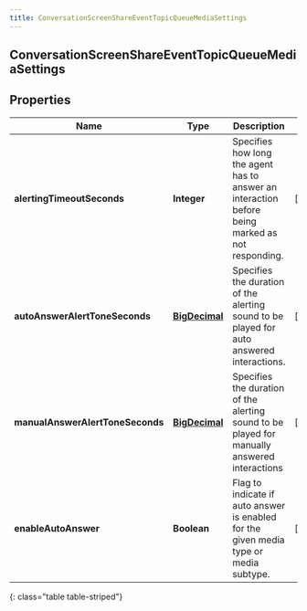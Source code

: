 ```yaml
---
title: ConversationScreenShareEventTopicQueueMediaSettings
---
```

## ConversationScreenShareEventTopicQueueMediaSettings


## Properties

| Name | Type | Description | Notes |
| ------------ | ------------- | ------------- | ------------- |
| **alertingTimeoutSeconds** | <!----><!---->**Integer**<!----> | Specifies how long the agent has to answer an interaction before being marked as not responding. |  [optional] |
| **autoAnswerAlertToneSeconds** | <!----><!---->[**BigDecimal**](BigDecimal.html)<!----> | Specifies the duration of the alerting sound to be played for auto answered interactions. |  [optional] |
| **manualAnswerAlertToneSeconds** | <!----><!---->[**BigDecimal**](BigDecimal.html)<!----> | Specifies the duration of the alerting sound to be played for manually answered interactions |  [optional] |
| **enableAutoAnswer** | <!----><!---->**Boolean**<!----> | Flag to indicate if auto answer is enabled for the given media type or media subtype. |  [optional] |
{: class="table table-striped"}



